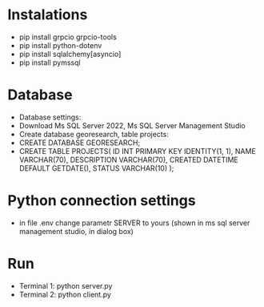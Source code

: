 # Instalations
- pip install grpcio grpcio-tools
- pip install python-dotenv
- pip install sqlalchemy[asyncio]
- pip install pymssql


# Database
- Database settings:
- Download Ms SQL Server 2022, Ms SQL Server Management Studio
- Create database georesearch, table projects:
- CREATE DATABASE GEORESEARCH;
- CREATE TABLE PROJECTS(
	ID INT PRIMARY KEY IDENTITY(1, 1),
	NAME VARCHAR(70),
	DESCRIPTION VARCHAR(70),
	CREATED DATETIME DEFAULT GETDATE(),
	STATUS VARCHAR(10)
);

# Python connection settings
- in file .env change parametr SERVER to yours (shown in ms sql server management studio, in dialog box)
  
# Run
- Terminal 1: python server.py
- Terminal 2: python client.py
